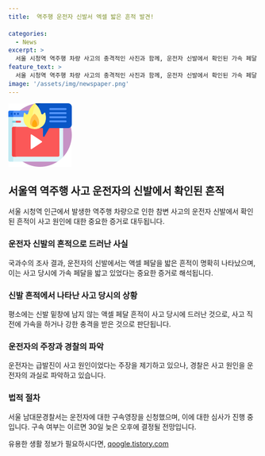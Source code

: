 ```yaml
---
title:  역주행 운전자 신발서 엑셀 밟은 흔적 발견!

categories:
  - News
excerpt: >
  서울 시청역 역주행 차량 사고의 충격적인 사진과 함께, 운전자 신발에서 확인된 가속 페달 흔적이 발목을 잡는다. 국과수의 감식 결과에 의하면 브레이크 페달 자국은 없으며, 차량 내 속도가 시속 100km 초과였던 사실도 확인됐다. 사고 직전의 운전자 행동과 속도의 결정적 증거로 지목되고 있으며, 현재 운전자의 급발진 주장과 경찰의 운전자 과실 주장이 대립하고 있다. 이에 대한 구속 여부 결정은 임박해 있다.
feature_text: >
  서울 시청역 역주행 차량 사고의 충격적인 사진과 함께, 운전자 신발에서 확인된 가속 페달 흔적이 발목을 잡는다. 국과수의 감식 결과에 의하면 브레이크 페달 자국은 없으며, 차량 내 속도가 시속 100km 초과였던 사실도 확인됐다. 사고 직전의 운전자 행동과 속도의 결정적 증거로 지목되고 있으며, 현재 운전자의 급발진 주장과 경찰의 운전자 과실 주장이 대립하고 있다. 이에 대한 구속 여부 결정은 임박해 있다.
image: '/assets/img/newspaper.png'
---
```


<p><img src="/assets/img/news.png" alt="rentncar 속보" /></p>

<h2 data-ke-size="size26">서울역 역주행 사고 운전자의 신발에서 확인된 흔적</h2>

<p data-ke-size="size16">서울 시청역 인근에서 발생한 역주행 차량으로 인한 참변 사고의 운전자 신발에서 확인된 흔적이 사고 원인에 대한 중요한 증거로 대두됩니다.</p>

<h3>운전자 신발의 흔적으로 드러난 사실</h3>

<p data-ke-size="size16">국과수의 조사 결과, 운전자의 신발에서는 액셀 페달을 밟은 흔적이 명확히 나타났으며, 이는 사고 당시에 가속 페달을 밟고 있었다는 중요한 증거로 해석됩니다.</p>

<h3>신발 흔적에서 나타난 사고 당시의 상황</h3>

<p data-ke-size="size16">평소에는 신발 밑창에 남지 않는 액셀 페달 흔적이 사고 당시에 드러난 것으로, 사고 직전에 가속을 하거나 강한 충격을 받은 것으로 판단됩니다.</p>

<h3>운전자의 주장과 경찰의 파악</h3>

<p data-ke-size="size16">운전자는 급발진이 사고 원인이었다는 주장을 제기하고 있으나, 경찰은 사고 원인을 운전자의 과실로 파악하고 있습니다.</p>

<h3>법적 절차</h3>

<p data-ke-size="size16">서울 남대문경찰서는 운전자에 대한 구속영장을 신청했으며, 이에 대한 심사가 진행 중입니다. 구속 여부는 이르면 30일 늦은 오후에 결정될 전망입니다.</p>
유용한 생활 정보가 필요하시다면, <a href="https://qoogle.tistory.com" rel="dofollow">qoogle.tistory.com</a>



